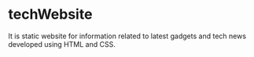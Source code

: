 # techWebsite
It is static website for information related to latest gadgets and tech news developed using HTML and CSS.
